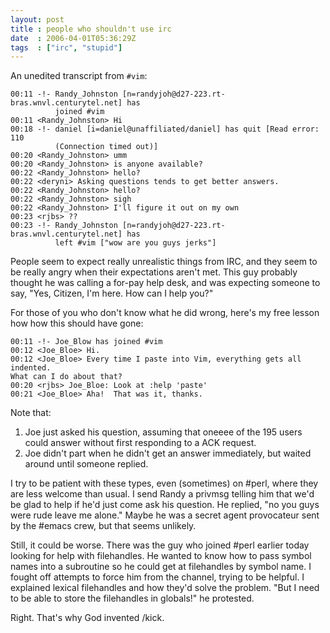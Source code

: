 ```yaml
---
layout: post
title : people who shouldn't use irc
date  : 2006-04-01T05:36:29Z
tags  : ["irc", "stupid"]
---
```

An unedited transcript from `#vim`:

    00:11 -!- Randy_Johnston [n=randyjoh@d27-223.rt-bras.wnvl.centurytel.net] has 
              joined #vim
    00:11 <Randy_Johnston> Hi
    00:18 -!- daniel [i=daniel@unaffiliated/daniel] has quit [Read error: 110 
              (Connection timed out)]
    00:20 <Randy_Johnston> umm
    00:20 <Randy_Johnston> is anyone available?
    00:22 <Randy_Johnston> hello?
    00:22 <deryni> Asking questions tends to get better answers.
    00:22 <Randy_Johnston> hello?
    00:22 <Randy_Johnston> sigh
    00:22 <Randy_Johnston> I'll figure it out on my own
    00:23 <rjbs> ??
    00:23 -!- Randy_Johnston [n=randyjoh@d27-223.rt-bras.wnvl.centurytel.net] has 
              left #vim ["wow are you guys jerks"]

People seem to expect really unrealistic things from IRC, and they seem to be
really angry when their expectations aren't met.  This guy probably thought he
was calling a for-pay help desk, and was expecting someone to say, "Yes,
Citizen, I'm here.  How can I help you?"

For those of you who don't know what he did wrong, here's my free lesson how
how this should have gone:

    00:11 -!- Joe_Blow has joined #vim
    00:12 <Joe_Bloe> Hi.
    00:12 <Joe_Bloe> Every time I paste into Vim, everything gets all indented.
    What can I do about that?
    00:20 <rjbs> Joe_Bloe: Look at :help 'paste'
    00:21 <Joe_Bloe> Aha!  That was it, thanks.

Note that:

1. Joe just asked his question, assuming that oneeee of the 195 users could
answer without first responding to a ACK request.
2. Joe didn't part when he didn't get an answer immediately, but waited around
until someone replied.

I try to be patient with these types, even (sometimes) on #perl, where they are
less welcome than usual.  I send Randy a privmsg telling him that we'd be glad
to help if he'd just come ask his question.  He replied, "no you guys were rude
leave me alone."  Maybe he was a secret agent provocateur sent by the #emacs
crew, but that seems unlikely.

Still, it could be worse.  There was the guy who joined #perl earlier today
looking for help with filehandles.  He wanted to know how to pass symbol names
into a subroutine so he could get at filehandles by symbol name.  I fought off
attempts to force him from the channel, trying to be helpful.  I explained
lexical filehandles and how they'd solve the problem.  "But I need to be able
to store the filehandles in globals!" he protested.

Right.  That's why God invented /kick.

